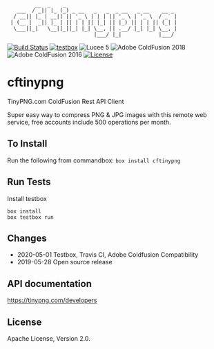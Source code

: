 ```
         __  _    _                                    
   ___  / _|| |_ (_) _ __   _   _  _ __   _ __    __ _ 
  / __|| |_ | __|| || '_ \ | | | || '_ \ | '_ \  / _` |
 | (__ |  _|| |_ | || | | || |_| || |_) || | | || (_| |
  \___||_|   \__||_||_| |_| \__, || .__/ |_| |_| \__, |
                            |___/ |_|            |___/ 
```
[![Build Status](https://travis-ci.com/jordanclark/cftinypng.svg?branch=master)](https://travis-ci.com/jordanclark/cftinypng)
[![testbox](https://img.shields.io/badge/tested%20with-textbox-brightgreen)](https://www.ortussolutions.com/products/testbox)
![Lucee 5](https://img.shields.io/badge/lucee-5-blue)
![Adobe ColdFusion 2018](https://img.shields.io/badge/coldfusion-2018-blue)
![Adobe ColdFusion 2016](https://img.shields.io/badge/coldfusion-2016-blue)
[![License](https://img.shields.io/badge/License-Apache2-brightgreen)](https://forgebox.io/view/cftinypng)

# cftinypng
TinyPNG.com ColdFusion Rest API Client

Super easy way to compress PNG & JPG images with this remote web service, free accounts include 500 operations per month.

## To Install
Run the following from commandbox:
`box install cftinypng`

## Run Tests
Install testbox
```
box install
box testbox run
```

## Changes
* 2020-05-01 Testbox, Travis CI, Adobe Coldfusion Compatibility
* 2019-05-28 Open source release

## API documentation
https://tinypng.com/developers

## License
Apache License, Version 2.0.